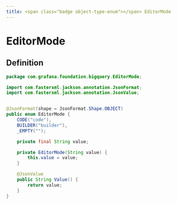 ```yaml
---
title: <span class="badge object-type-enum"></span> EditorMode
---
```

# <span class="badge object-type-enum"></span> EditorMode

## Definition

```java
package com.grafana.foundation.bigquery.EditorMode;

import com.fasterxml.jackson.annotation.JsonFormat;
import com.fasterxml.jackson.annotation.JsonValue;


@JsonFormat(shape = JsonFormat.Shape.OBJECT)
public enum EditorMode {
    CODE("code"),
    BUILDER("builder"),
    _EMPTY("");

    private final String value;

    private EditorMode(String value) {
        this.value = value;
    }

    @JsonValue
    public String Value() {
        return value;
    }
}

```
